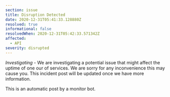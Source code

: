```yaml
---
section: issue
title: Disruption Detected
date: 2020-12-31T05:41:33.128880Z
resolved: true
informational: false
resolvedWhen: 2020-12-31T05:42:33.571342Z
affected:
  - API
severity: disrupted
---
```

*Investigating* - We are investigating a potential issue that might affect the uptime of one our of services. We are sorry for any inconvenience this may cause you. This incident post will be updated once we have more information.

This is an automatic post by a monitor bot.
        